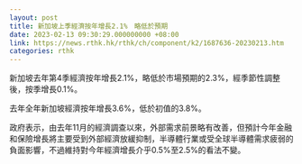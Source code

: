 ```yaml
---
layout: post
title: 新加坡上季經濟按年增長2.1%　略低於預期
date: 2023-02-13 09:30:29.000000000 +08:00
link: https://news.rthk.hk/rthk/ch/component/k2/1687636-20230213.htm
categories: rthk
---
```


新加坡去年第4季經濟按年增長2.1%，略低於市場預期的2.3%，經季節性調整後，按季增長0.1%。

去年全年新加坡經濟按年增長3.6%，低於初值的3.8%。

政府表示，由去年11月的經濟調查以來，外部需求前景略有改善，但預計今年金融和保險增長將主要受到外部經濟放緩抑制，半導體行業或受全球半導體需求疲弱的負面影響，不過維持對今年經濟增長介乎0.5%至2.5%的看法不變。
